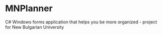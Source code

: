 # MNPlanner
 C# Windows forms application that helps you be more organized - project for New Bulgarian University
